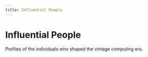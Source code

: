 ```yaml
---
title: Influential People
---
```


# Influential People

Profiles of the individuals who shaped the vintage computing era. 